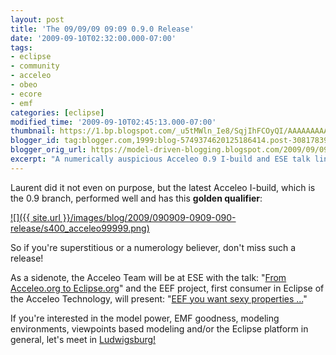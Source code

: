 ```yaml
---
layout: post
title: 'The 09/09/09 09:09 0.9.0 Release'
date: '2009-09-10T02:32:00.000-07:00'
tags:
- eclipse
- community
- acceleo
- obeo
- ecore
- emf
categories: [eclipse]
modified_time: '2009-09-10T02:45:13.000-07:00'
thumbnail: https://1.bp.blogspot.com/_u5tMWln_Ie8/SqjIhFCOyQI/AAAAAAAAALI/_vSaQyCXIds/s72-c/acceleo99999.png
blogger_id: tag:blogger.com,1999:blog-5749374620125186414.post-3081783941879399542
blogger_orig_url: https://model-driven-blogging.blogspot.com/2009/09/090909-0909-090-release.html
excerpt: "A numerically auspicious Acceleo 0.9 I‑build and ESE talk lineup—for Acceleo users tracking milestones and planning to meet in Ludwigsburg."
---
```


Laurent did it not even on purpose, but the latest Acceleo I-build, which is the 0.9 branch, performed well and has this **golden qualifier**:

[![]({{ site.url }}/images/blog/2009/090909-0909-090-release/s400_acceleo99999.png)](https://1.bp.blogspot.com/_u5tMWln_Ie8/SqjIhFCOyQI/AAAAAAAAALI/_vSaQyCXIds/s1600-h/acceleo99999.png)

So if you're superstitious or a numerology believer, don't miss such a release!

As a sidenote, the Acceleo Team will be at ESE with the talk: "[From Acceleo.org to Eclipse.org](https://www.eclipsecon.org/summiteurope2009/sessions?id=971)" and the EEF project, first consumer in Eclipse of the Acceleo Technology, will present: "[EEF you want sexy properties ...](https://www.eclipsecon.org/summiteurope2009/sessions?id=946)"

If you're interested in the model power, EMF goodness, modeling environments, viewpoints based modeling and/or the Eclipse platform in general, let's meet in [Ludwigsburg!](https://www.eclipsecon.org/summiteurope2009/)
